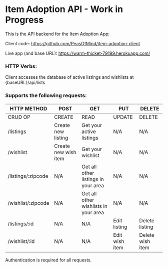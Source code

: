 # Item Adoption API - Work in Progress

This is the API backend for the Item Adoption App:

Client code: https://github.com/PeasOfMind/item-adoption-client

Live app (and base URL): https://warm-thicket-79199.herokuapp.com/

### HTTP Verbs:

Client accesses the database of active listings and wishlists at {baseURL}/api/lists

### Supports the following requests:


| HTTP METHOD | POST            | GET       | PUT         | DELETE |
| ----------- | --------------- | --------- | ----------- | ------ |
| CRUD OP     | CREATE          | READ      | UPDATE      | DELETE |
| /listings   | Create new listing | Get your active listings | N/A | N/A |
| /wishlist   | Create new wish item | Get your wishlist | N/A | N/A |
| /listings/:zipcode   | N/A | Get all other listings in your area | N/A | N/A |
| /wishlist/:zipcode   | N/A | Get all other wishlists in your area | N/A | N/A |
| /listings/:id   | N/A | N/A | Edit listing | Delete listing |
| /wishlist/:id   | N/A | N/A | Edit wish item | Delete wish item |

Authentication is required for all requests.